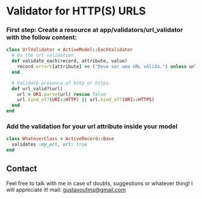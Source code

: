 # Validator for HTTP(S) URLS

### First step: Create a resource at app/validators/url_validator with the follow content:

```ruby
class UrlValidator < ActiveModel::EachValidator
  # Do the url validation
  def validate_each(record, attribute, value)
    record.errors[attribute] << ("Deve ser uma URL válida.") unless url_valid?(value)
  end

  # Validate presence of http or https
  def url_valid?(url)
    url = URI.parse(url) rescue false
    url.kind_of?(URI::HTTP) || url.kind_of?(URI::HTTPS)
  end
end
```

### Add the validation for your url attribute inside your model

```ruby
class WhateverClass < ActiveRecord::Base
  validates :my_url, url: true
end
```

## Contact

Feel free to talk with me in case of doubts, suggestions or whatever thing! I will appreciate it!
mail: gustavoufms@gmail.com
